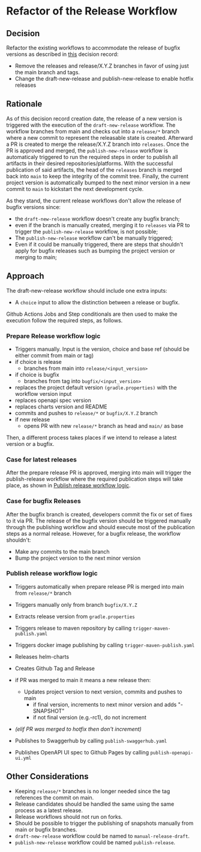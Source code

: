 # Refactor of the Release Workflow

## Decision

Refactor the existing workflows to accommodate the release of bugfix versions as described in [this](../2024-07-18-Improvements-versioning-scheme/README.md) decision record:
- Remove the releases and release/X.Y.Z branches in favor of using just the main branch and tags.
- Change the draft-new-release and publish-new-release to enable hotfix releases

## Rationale

As of this decision record creation date, the release of a new version is triggered with the execution of the `draft-new-release` workflow.
The workflow branches from main and checks out into a `release/*` branch where a new commit to represent the releasable state is created. Afterward a PR is created to merge the release/X.Y.Z branch into `releases`.
Once the PR is approved and merged, the `publish-new-release` workflow is automaticaly triggered to run the required steps in order to publish all artifacts
in their desired repositories/platforms. With the successful publication of said artifacts, the head of the `releases` branch is merged back into `main` 
to keep the integrity of the commit tree. Finally, the current project version is automatically bumped to the next minor version in a new commit to `main` 
to kickstart the next development cycle.

As they stand, the current release workflows don't allow the release of bugfix versions since:
- the `draft-new-release` workflow doesn't create any bugfix branch;
- even if the branch is manually created, merging it to `releases` via PR to trigger the `publish-new-release` workflow, is not possible;
- The `publish-new-release` workflow can't be manually triggered;
- Even if it could be manually triggered, there are steps that shouldn't apply for bugfix releases such as bumping the project version or merging to main;


## Approach

The draft-new-release workflow should include one extra inputs:
- A `choice` input to allow the distinction between a release or bugfix.

Github Actions Jobs and Step conditionals are then used to make the execution follow the required steps, as follows.

### Prepare Release workflow logic
- Triggers manually. Input is the version, choice and base ref (should be either commit from main or tag)
- if choice is release
  - branches from main into `release/<input_version>`
- if choice is bugfix
  - branches from tag into `bugfix/<input_version>`
- replaces the project default version `(gradle.properties)` with the workflow version input
- replaces openapi spec version
- replaces charts version and README
- commits and pushes to `release/*` or `bugfix/X.Y.Z` branch
- if new release
   - opens PR with new `release/*` branch as head and `main/` as base

Then, a different process takes places if we intend to release a latest version or a bugfix. 

### Case for latest releases
After the prepare release PR is approved, merging into main will trigger the publish-release workflow where the required publication steps will take place, as shown in [Publish release workflow logic](#publish-release-workflow-logic).

### Case for bugfix Releases
After the bugfix branch is created, developers commit the fix or set of fixes to it via PR.
The release of the bugfix version should be triggered manually through the publishing workflow and should execute most of the publication steps as a normal release.
However, for a bugfix release, the workflow shouldn't:
- Make any commits to the main branch
- Bump the project version to the next minor version

### Publish release workflow logic
- Triggers automatically when prepare release PR is merged into main from `release/*` branch
- Triggers manually only from branch `bugfix/X.Y.Z`

- Extracts release version from `gradle.properties`
- Triggers release to maven repository by calling `trigger-maven-publish.yaml`
- Triggers docker image publishing by calling `trigger-maven-publish.yaml`
- Releases helm-charts
- Creates Github Tag and Release
- if PR was merged to main it means a new release then:
   - Updates project version to next version, commits and pushes to main
      - if final version, increments to next minor version and adds "-SNAPSHOT"
      - if not final version (e.g.-rc1), do not increment
- _(elif PR was merged to hotfix then don't increment)_
- Publishes to Swaggerhub by calling `publish-swaggerhub.yaml`
- Publishes OpenAPI UI spec to Github Pages by calling `publish-openapi-ui.yml`

## Other Considerations

- Keeping `release/*` branches is no longer needed since the tag references the commit on main.
- Release candidates should be handled the same using the same process as a latest release.
- Release workflows should not run on forks.
- Should be possible to trigger the publishing of snapshots manually from main or bugfix branches.
- `draft-new-release` workflow could be named to `manual-release-draft`.
- `publish-new-release` workflow could be named `publish-release`.

